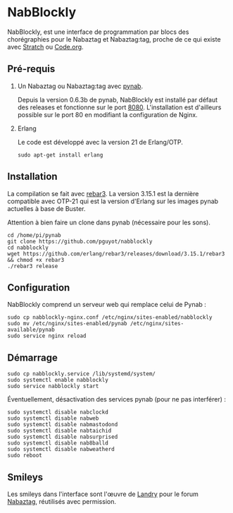 # NabBlockly

NabBlockly, est une interface de programmation par blocs des chorégraphies pour le Nabaztag et Nabaztag:tag, proche de ce qui existe avec [Stratch](https://llk.github.io/scratch-gui/develop/) ou [Code.org](https://code.org/).

## Pré-requis

1. Un Nabaztag ou Nabaztag:tag avec [pynab](https://github.com/nabaztag2018/pynab).

    Depuis la version 0.6.3b de pynab, NabBlockly est installé par défaut des releases et fonctionne sur le port [8080](http://nabaztag.local:8080/). L'installation est d'ailleurs possible sur le port 80 en modifiant la configuration de Nginx.

2. Erlang

    Le code est développé avec la version 21 de Erlang/OTP.
    ```shell
    sudo apt-get install erlang
    ```

## Installation

La compilation se fait avec [rebar3](http://github.com/erlang/rebar3). La
version 3.15.1 est la dernière compatible avec OTP-21 qui est la version
d'Erlang sur les images pynab actuelles à base de Buster.

Attention à bien faire un clone dans pynab (nécessaire pour les sons).
```shell
cd /home/pi/pynab
git clone https://github.com/pguyot/nabblockly
cd nabblockly
wget https://github.com/erlang/rebar3/releases/download/3.15.1/rebar3 && chmod +x rebar3
./rebar3 release
```

## Configuration

NabBlockly comprend un serveur web qui remplace celui de Pynab :
```shell
sudo cp nabblockly-nginx.conf /etc/nginx/sites-enabled/nabblockly
sudo mv /etc/nginx/sites-enabled/pynab /etc/nginx/sites-available/pynab
sudo service nginx reload
```

## Démarrage

```shell
sudo cp nabblockly.service /lib/systemd/system/
sudo systemctl enable nabblockly
sudo service nabblockly start
```

Éventuellement, désactivation des services pynab (pour ne pas interférer) :
```shell
sudo systemctl disable nabclockd
sudo systemctl disable nabweb
sudo systemctl disable nabmastodond
sudo systemctl disable nabtaichid
sudo systemctl disable nabsurprised
sudo systemctl disable nab8balld
sudo systemctl disable nabweatherd
sudo reboot
```

Smileys
-----

Les smileys dans l'interface sont l'œuvre de [Landry](https://twitter.com/_Landry) pour le forum [Nabaztag](http://nabaztag.forumactif.fr/), réutilisés avec permission.
